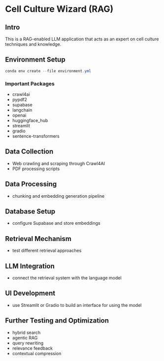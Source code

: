 # Cell Culture Wizard (RAG)

## Intro
This is a RAG-enabled LLM application that acts as an expert on cell culture techniques and knowledge.

## Environment Setup

```powershell
conda env create --file environment.yml
```

### Important Packages

* crawl4ai
* pypdf2
* supabase
* langchain
* openai
* huggingface_hub
* streamlit
* gradio
* sentence-transformers

## Data Collection

* Web crawling and scraping through Crawl4AI
* PDF processing scripts

## Data Processing

* chunking and embedding generation pipeline

## Database Setup

* configure Supabase and store embeddings

## Retrieval Mechanism

* test different retrieval approaches

## LLM Integration

* connect the retrieval system with the language model

## UI Development

* use Streamlit or Gradio to build an interface for using the model

## Further Testing and Optimization

* hybrid search
* agentic RAG
* query rewriting
* relevance feedback
* contextual compression